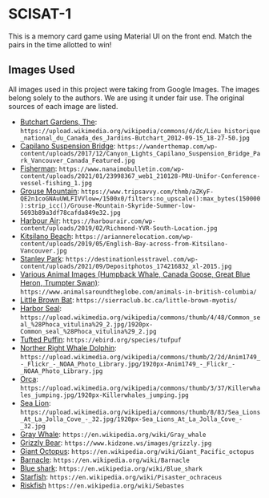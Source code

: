 # SCISAT-1

This is a memory card game using Material UI on the front end. Match the pairs in the time allotted to win!

## Images Used

All images used in this project were taking from Google Images. The images belong solely to the authors. We are using it under fair use. The original sources of each image are listed.

- [Butchart Gardens, The](https://upload.wikimedia.org/wikipedia/commons/d/dc/Lieu_historique_national_du_Canada_des_Jardins-Butchart_2012-09-15_18-27-50.jpg): `https://upload.wikimedia.org/wikipedia/commons/d/dc/Lieu_historique_national_du_Canada_des_Jardins-Butchart_2012-09-15_18-27-50.jpg`
- [Capilano Suspension Bridge](https://wanderthemap.com/wp-content/uploads/2017/12/Canyon_Lights_Capilano_Suspension_Bridge_Park_Vancouver_Canada_Featured.jpg): `https://wanderthemap.com/wp-content/uploads/2017/12/Canyon_Lights_Capilano_Suspension_Bridge_Park_Vancouver_Canada_Featured.jpg`
- [Fisherman](https://www.nanaimobulletin.com/wp-content/uploads/2021/01/23998367_web1_210128-PRU-Unifor-Conference-vessel-fishing_1.jpg): `https://www.nanaimobulletin.com/wp-content/uploads/2021/01/23998367_web1_210128-PRU-Unifor-Conference-vessel-fishing_1.jpg`
- [Grouse Mountain](<https://www.tripsavvy.com/thmb/aZKyF-QE2n1coGNAuUWLFIVVlow=/1500x0/filters:no_upscale():max_bytes(150000):strip_icc()/Grouse-Mountain-Skyride-Summer-low-5693b89a3df78cafda849e32.jpg>): `https://www.tripsavvy.com/thmb/aZKyF-QE2n1coGNAuUWLFIVVlow=/1500x0/filters:no_upscale():max_bytes(150000):strip_icc()/Grouse-Mountain-Skyride-Summer-low-5693b89a3df78cafda849e32.jpg`
- [Harbour Air](https://harbourair.com/wp-content/uploads/2019/02/Richmond-YVR-South-Location.jpg): `https://harbourair.com/wp-content/uploads/2019/02/Richmond-YVR-South-Location.jpg`
- [Kitsilano Beach](https://ariannerelocation.com/wp-content/uploads/2019/05/English-Bay-across-from-Kitsilano-Vancouver.jpg): `https://ariannerelocation.com/wp-content/uploads/2019/05/English-Bay-across-from-Kitsilano-Vancouver.jpg`
- [Stanley Park](https://destinationlesstravel.com/wp-content/uploads/2021/09/Depositphotos_174216832_xl-2015.jpg): `https://destinationlesstravel.com/wp-content/uploads/2021/09/Depositphotos_174216832_xl-2015.jpg`
- [Various Animal Images (Humpback Whale, Canada Goose, Great Blue Heron, Trumpter Swan)](https://www.animalsaroundtheglobe.com/animals-in-british-columbia/): `https://www.animalsaroundtheglobe.com/animals-in-british-columbia/`
- [Little Brown Bat](https://sierraclub.bc.ca/little-brown-myotis/): `https://sierraclub.bc.ca/little-brown-myotis/`
- [Harbor Seal](https://upload.wikimedia.org/wikipedia/commons/thumb/4/48/Common_seal_%28Phoca_vitulina%29_2.jpg/1920px-Common_seal_%28Phoca_vitulina%29_2.jpg): `https://upload.wikimedia.org/wikipedia/commons/thumb/4/48/Common_seal_%28Phoca_vitulina%29_2.jpg/1920px-Common_seal_%28Phoca_vitulina%29_2.jpg`
- [Tufted Puffin](https://ebird.org/species/tufpuf): `https://ebird.org/species/tufpuf`
- [Norther Right Whale Dolphin](https://upload.wikimedia.org/wikipedia/commons/thumb/2/2d/Anim1749_-_Flickr_-_NOAA_Photo_Library.jpg/1920px-Anim1749_-_Flickr_-_NOAA_Photo_Library.jpg): `https://upload.wikimedia.org/wikipedia/commons/thumb/2/2d/Anim1749_-_Flickr_-_NOAA_Photo_Library.jpg/1920px-Anim1749_-_Flickr_-_NOAA_Photo_Library.jpg`
- [Orca](https://upload.wikimedia.org/wikipedia/commons/thumb/3/37/Killerwhales_jumping.jpg/1920px-Killerwhales_jumping.jpg): `https://upload.wikimedia.org/wikipedia/commons/thumb/3/37/Killerwhales_jumping.jpg/1920px-Killerwhales_jumping.jpg`
- [Sea Lion](https://upload.wikimedia.org/wikipedia/commons/thumb/8/83/Sea_Lions_At_La_Jolla_Cove_-_32.jpg/1920px-Sea_Lions_At_La_Jolla_Cove_-_32.jpg): `https://upload.wikimedia.org/wikipedia/commons/thumb/8/83/Sea_Lions_At_La_Jolla_Cove_-_32.jpg/1920px-Sea_Lions_At_La_Jolla_Cove_-_32.jpg`
- [Gray Whale](https://en.wikipedia.org/wiki/Gray_whale): `https://en.wikipedia.org/wiki/Gray_whale`
- [Grizzly Bear](https://www.kidzone.ws/images/grizzly.jpg): `https://www.kidzone.ws/images/grizzly.jpg`
- [Giant Octopus](https://en.wikipedia.org/wiki/Giant_Pacific_octopus): `https://en.wikipedia.org/wiki/Giant_Pacific_octopus`
- [Barnacle](https://en.wikipedia.org/wiki/Barnacle): `https://en.wikipedia.org/wiki/Barnacle`
- [Blue shark](https://en.wikipedia.org/wiki/Blue_shark): `https://en.wikipedia.org/wiki/Blue_shark`
- [Starfish](https://en.wikipedia.org/wiki/Pisaster_ochraceus): `https://en.wikipedia.org/wiki/Pisaster_ochraceus`
- [Riskfish](https://en.wikipedia.org/wiki/Sebastes) `https://en.wikipedia.org/wiki/Sebastes`